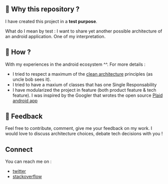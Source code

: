 ## 📲 Why this repository ? 

I have created this project in a **test purpose**. 

What do I mean by test : I want to share yet another possible architecture of an android application. One of my interpretation. 

## 🔧 How ?

With my experiences in the android ecosystem ^^. 
For more details :
- I tried to respect a maximum of the [clean architecture](https://blog.cleancoder.com/uncle-bob/2012/08/13/the-clean-architecture.html) principles (as uncle bob sees it).
- I tried to have a maxium of classes that has one Single Responsability
- I have modularized the project in feature (both product feature & tech feature). I was inspired by the Googler that wrotes the open source [Plaid android app](https://github.com/android/plaid)

## 🦻 Feedback

Feel free to contribute, comment, give me your feedback on my work. 
I would love to discuss architecture choices, debate tech decisions with you !

## Connect

You can reach me on : 
- [twitter](https://twitter.com/_florang)
- [stackoverflow](https://stackoverflow.com/users/4554371/florangoutang)
